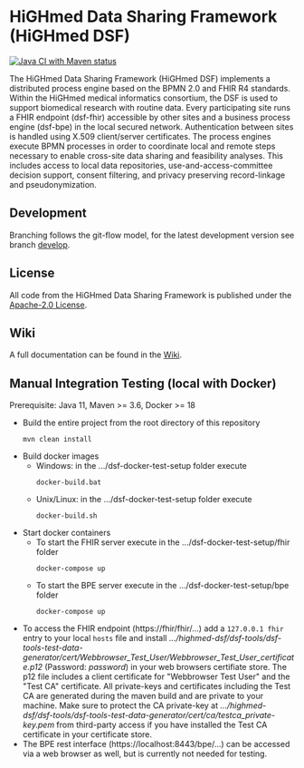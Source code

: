 # HiGHmed Data Sharing Framework (HiGHmed DSF)

[![Java CI with Maven status](https://github.com/highmed/highmed-dsf/workflows/Java%20CI%20with%20Maven/badge.svg)](https://github.com/highmed/highmed-dsf/actions?query=workflow%3A"Java+CI+with+Maven")

The HiGHmed Data Sharing Framework (HiGHmed DSF) implements a distributed process engine based on the BPMN 2.0 and FHIR R4 standards.  Within the HiGHmed medical informatics consortium, the DSF is used to support biomedical research with routine data. Every participating site runs a FHIR endpoint (dsf-fhir) accessible by other sites and a business process engine (dsf-bpe) in the local secured network. Authentication between sites is handled using X.509 client/server certificates. The process engines execute BPMN processes in order to coordinate local and remote steps necessary to enable cross-site data sharing and feasibility analyses. This includes access to local data repositories, use-and-access-committee decision support, consent filtering, and privacy preserving record-linkage and pseudonymization.

## Development
Branching follows the git-flow model, for the latest development version see branch [develop](https://github.com/highmed/highmed-dsf/tree/develop).

## License
All code from the HiGHmed Data Sharing Framework is published under the [Apache-2.0 License](LICENSE).

## Wiki
A full documentation can be found in the [Wiki](https://github.com/highmed/highmed-dsf/wiki).

## Manual Integration Testing (local with Docker)
Prerequisite: Java 11, Maven >= 3.6, Docker >= 18

* Build the entire project from the root directory of this repository
  ```
  mvn clean install
  ```
* Build docker images
  * Windows: in the .../dsf-docker-test-setup folder execute
    ```
    docker-build.bat
    ```
  * Unix/Linux: in the .../dsf-docker-test-setup folder execute
    ```
    docker-build.sh
    ```
* Start docker containers
  * To start the FHIR server execute in the .../dsf-docker-test-setup/fhir folder
    ```
    docker-compose up
    ```
  * To start the BPE server execute in the .../dsf-docker-test-setup/bpe folder
    ```
    docker-compose up
    ```
* To access the FHIR endpoint (https://fhir/fhir/...) add a `127.0.0.1 fhir` entry to your local `hosts` file and install *.../highmed-dsf/dsf-tools/dsf-tools-test-data-generator/cert/Webbrowser_Test_User/Webbrowser_Test_User_certificate.p12* (Password: *password*) in your web browsers certifiate store. The p12 file includes a client certificate for "Webbrowser Test User" and the "Test CA" certificate. All private-keys and certificates including the Test CA are generated during the maven build and are private to your machine. Make sure to protect the CA private-key at *.../highmed-dsf/dsf-tools/dsf-tools-test-data-generator/cert/ca/testca_private-key.pem* from third-party access if you have installed the Test CA certificate in your certificate store.
* The BPE rest interface (https://localhost:8443/bpe/...) can be accessed via a web browser as well, but is currently not needed for testing.
